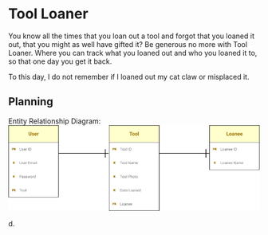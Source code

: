 # Tool Loaner

You know all the times that you loan out a tool and forgot that you loaned it out, that you might as well have gifted it? Be generous no more with Tool Loaner. Where you can track what you loaned out and who you loaned it to, so that one day you get it back.

To this day, I do not remember if I loaned out my cat claw or misplaced it.

## Planning

Entity Relationship Diagram:
<img src="./assets/erd.png">

d.